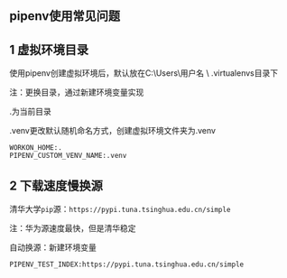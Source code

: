 ## pipenv使用常见问题

## 1 虚拟环境目录

使用pipenv创建虚拟环境后，默认放在C:\Users\用户名 \ .virtualenvs目录下

注：更换目录，通过新建环境变量实现

.为当前目录

.venv更改默认随机命名方式，创建虚拟环境文件夹为.venv

```
WORKON_HOME:.
PIPENV_CUSTOM_VENV_NAME:.venv
```

## 2 下载速度慢换源

清华大学`pip`源：`https://pypi.tuna.tsinghua.edu.cn/simple`

注：华为源速度最快，但是清华稳定

自动换源：新建环境变量

``` 
PIPENV_TEST_INDEX:https://pypi.tuna.tsinghua.edu.cn/simple
```

